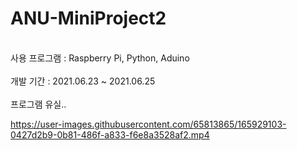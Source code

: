 # ANU-MiniProject2
</br>
사용 프로그램 : Raspberry Pi, Python, Aduino
</br><br>
개발 기간 : 2021.06.23 ~ 2021.06.25
</br><br>
프로그램 유실..



https://user-images.githubusercontent.com/65813865/165929103-0427d2b9-0b81-486f-a833-f6e8a3528af2.mp4


